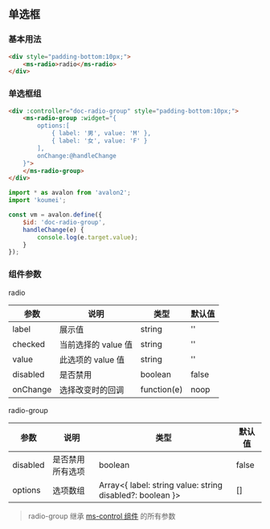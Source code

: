 ## 单选框

### 基本用法

```html
<div style="padding-bottom:10px;">
    <ms-radio>radio</ms-radio>
</div>
```

### 单选框组

```html
<div :controller="doc-radio-group" style="padding-bottom:10px;">
    <ms-radio-group :widget="{
        options:[
            { label: '男', value: 'M' },
            { label: '女', value: 'F' }
        ],
        onChange:@handleChange
    }">
    </ms-radio-group>
</div>
```

```js
import * as avalon from 'avalon2';
import 'koumei';

const vm = avalon.define({
    $id: 'doc-radio-group',
    handleChange(e) {
        console.log(e.target.value);
    }
});
```

### 组件参数

radio

| 参数 | 说明 | 类型 | 默认值 |
|-----|-----|-----|-----|
| label | 展示值 | string | '' |
| checked | 当前选择的 value 值 | string | '' |
| value | 此选项的 value 值 | string | '' |
| disabled | 是否禁用 | boolean | false |
| onChange | 选择改变时的回调 | function(e) | noop |

radio-group

| 参数 | 说明 | 类型 | 默认值 |
|-----|-----|-----|-----|
| disabled | 是否禁用所有选项 | boolean | false |
| options | 选项数组 | Array<{ label: string value: string disabled?: boolean }> | \[\] |

> radio-group 继承 [ms-control 组件](#!/form-control) 的所有参数